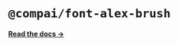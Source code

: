 # `@compai/font-alex-brush`

[**Read the docs &rarr;**](https://components.ai/docs/typefaces/alex-brush)
